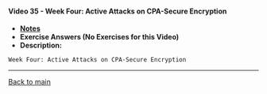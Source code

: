#### Video 35 - Week Four: Active Attacks on CPA-Secure Encryption

- **[Notes](notes.md)**
- **Exercise Answers (No Exercises for this Video)**
- **Description:**

```
Week Four: Active Attacks on CPA-Secure Encryption
```

---
 
[Back to main](https://github.com/rot0xd/Coursera/blob/master/Cryptography/I/README.md)

